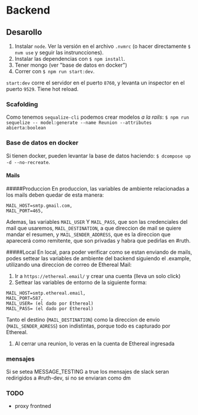 # Backend

## Desarollo
1. Instalar `node`. Ver la versión en el archivo `.nvmrc` (o hacer directamente `$ nvm use` y seguir las instruncciones).
1. Instalar las dependencias con `$ npm install`.
1. Tener mongo (ver "base de datos en docker")
1. Correr con `$ npm run start:dev`.

`start:dev` corre el servidor en el puerto `8760`, y levanta un inspector en el puerto `9529`. Tiene hot reload.

### Scafolding
Como tenemos `sequalize-cli` podemos crear modelos _a la rails_:
`$ npm run sequelize -- model:generate --name Reunion --attributes abierta:boolean`

### Base de datos en docker
Si tienen docker, pueden levantar la base de datos haciendo: `$ dcompose up -d --no-recreate`.

#### Mails
#####Produccion
En produccion, las variables de ambiente relacionadas a los mails deben quedar de esta manera:
```
MAIL_HOST=smtp.gmail.com,
MAIL_PORT=465,
```
Ademas, las variables `MAIL_USER` Y `MAIL_PASS`, que son las credenciales del mail que usaremos, `MAIL_DESTINATION`, a que direccion de mail se quiere mandar el resumen, y `MAIL_SENDER_ADDRESS`, que es la direccion que aparecerá como remitente, que son privadas y habra que pedirlas en #ruth.

#####Local
En local, para poder verificar como se estan enviando de mails, podes settear las variables de ambiente del backend siguiendo el .example, utilizando una direccion de correo de Ethereal Mail:
1. Ir a `https://ethereal.email/` y crear una cuenta (lleva un solo click)
1. Settear las variables de entorno de la siguiente forma:
```
MAIL_HOST=smtp.ethereal.email,
MAIL_PORT=587,
MAIL_USER= (el dado por Ethereal)
MAIL_PASS= (el dado por Ethereal)
```
Tanto el destino (`MAIL_DESTINATION`) como la direccion de envio (`MAIL_SENDER_ADRESS`) son indistintas, porque todo es capturado por Ethereal.
1. Al cerrar una reunion, lo veras en la cuenta de Ethereal ingresada

### mensajes
Si se setea MESSAGE_TESTING a true los mensajes de slack seran redirigidos a #ruth-dev, si no se enviaran como dm
### TODO
- proxy frontned

